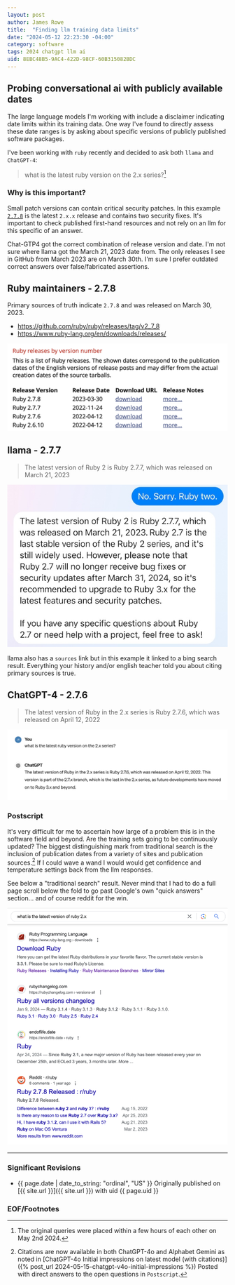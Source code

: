 ```yaml
---
layout: post
author: James Rowe
title:  "Finding llm training data limits"
date: "2024-05-12 22:23:30 -04:00"
category: software
tags: 2024 chatgpt llm ai
uid: 8EBC48B5-9AC4-422D-98CF-60B315082BDC
---
```


## Probing conversational ai with publicly available dates

The large language models I'm working with include a disclaimer indicating date limits within its training data. One way I've found to directly assess these date ranges is by asking about specific versions of publicly published software packages.

I've been working with `ruby` recently and decided to ask both `llama` and `ChatGPT-4`:

> what is the latest ruby version on the 2.x series?[^1]

### Why is this important?

Small patch versions can contain critical security patches. In this example [`2.7.8`](https://www.ruby-lang.org/en/news/2023/03/30/ruby-2-7-8-released/) is the latest `2.x.x` release and contains two security fixes. It's important to check published first-hand resources and not rely on an llm for this specific of an answer.

Chat-GTP4 got the correct combination of release version and date. I'm not sure where llama got the March 21, 2023 date from. The only releases I see in GitHub from March 2023 are on March 30th. I'm sure I prefer outdated correct answers over false/fabricated assertions.

## Ruby maintainers - 2.7.8

Primary sources of truth indicate `2.7.8` and was released on March 30, 2023.

* https://github.com/ruby/ruby/releases/tag/v2_7_8
* https://www.ruby-lang.org/en/downloads/releases/

<a href="https://www.ruby-lang.org/en/downloads/releases/"><img src="/assets/posts-images/ruby-releases-by-date-truncated.png" alt="meta llama ruby 2 version" class="center-img img-stylish"/></a>

## llama - 2.7.7

> The latest version of Ruby 2 is Ruby 2.7.7, which was released on March 21, 2023

<img src="/assets/posts-images/meta-ai-ruby-2-version.jpg" alt="meta llama ruby 2 version" class="center-img img-stylish"/>

llama also has a `sources` link but in this example it linked to a bing search result. Everything your history and/or english teacher told you about citing primary sources is true.

## ChatGPT-4 - 2.7.6

> The latest version of Ruby in the 2.x series is Ruby 2.7.6, which was released on April 12, 2022

<img src="/assets/posts-images/chatgpt4-ruby-2version.png" alt="chatgpt-4 ruby 2 version" class="center-img img-stylish"/>

### Postscript

It's very difficult for me to ascertain how large of a problem this is in the software field and beyond. Are the training sets going to be continuously updated? The biggest distinguishing mark from traditional search is the inclusion of publication dates from a variety of sites and publication sources.[^3] If I could wave a wand I would would get confidence and temperature settings back from the llm responses.

See below a "traditional search" result. Never mind that I had to do a full page scroll below the fold to go past Google's own "quick answers" section... and of course reddit for the win.

<img src="/assets/posts-images/traditional-google-search-ruby-2.png" alt="google search ruby 2 version" class="center-img img-stylish"/>

---

### Significant Revisions

- {{ page.date | date_to_string: "ordinal", "US" }} Originally published on [{{ site.url }}]({{ site.url }}) with uid {{ page.uid }}

### EOF/Footnotes

[^1]: The original queries were placed within a few hours of each other on May 2nd 2024.
[^2]: I manually modified the screenshot from [ruby-lang releases](https://www.ruby-lang.org/en/downloads/releases/) page to focus on the named versions in this post.
[^3]: Citations are now available in both ChatGPT-4o and Alphabet Gemini as noted in [ChatGPT-4o Initial impressions on latest model (with citations)]({% post_url 2024-05-15-chatgpt-v4o-initial-impressions %}) Posted with direct answers to the open questions in `Postscript`.